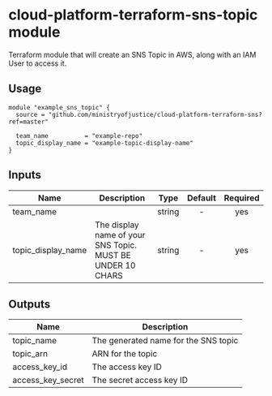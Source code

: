 # cloud-platform-terraform-sns-topic module

Terraform module that will create an SNS Topic in AWS, along with an IAM User to access it.

## Usage

```hcl
module "example_sns_topic" {
  source = "github.com/ministryofjustice/cloud-platform-terraform-sns?ref=master"

  team_name          = "example-repo"
  topic_display_name = "example-topic-display-name"
}
```

## Inputs

| Name | Description | Type | Default | Required |
|------|-------------|:----:|:-----:|:-----:|
| team_name |  | string | - | yes |
| topic_display_name | The display name of your SNS Topic. MUST BE UNDER 10 CHARS | string | - | yes |

## Outputs

| Name | Description |
|------|-------------|
| topic_name | The generated name for the SNS topic |
| topic_arn | ARN for the topic |
| access_key_id | The access key ID |
| access_key_secret | The secret access key ID |
